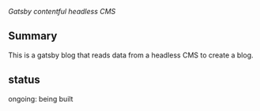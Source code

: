 _Gatsby contentful headless CMS_

## Summary
This is a gatsby blog that reads data from a headless CMS to create a blog. 

## status
ongoing: being built
